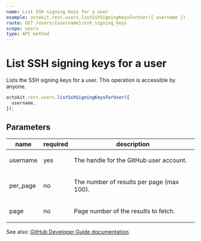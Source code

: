 ```yaml
---
name: List SSH signing keys for a user
example: octokit.rest.users.listSshSigningKeysForUser({ username })
route: GET /users/{username}/ssh_signing_keys
scope: users
type: API method
---
```


# List SSH signing keys for a user

Lists the SSH signing keys for a user. This operation is accessible by anyone.

```js
octokit.rest.users.listSshSigningKeysForUser({
  username,
});
```

## Parameters

<table>
  <thead>
    <tr>
      <th>name</th>
      <th>required</th>
      <th>description</th>
    </tr>
  </thead>
  <tbody>
    <tr><td>username</td><td>yes</td><td>

The handle for the GitHub user account.

</td></tr>
<tr><td>per_page</td><td>no</td><td>

The number of results per page (max 100).

</td></tr>
<tr><td>page</td><td>no</td><td>

Page number of the results to fetch.

</td></tr>
  </tbody>
</table>

See also: [GitHub Developer Guide documentation](https://docs.github.com/rest/reference/users#list-ssh-signing-keys-for-a-user).
